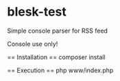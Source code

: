 # blesk-test

Simple console parser for RSS feed

Console use only!

== Installation ==
composer install

== Execution ==
php www/index.php
